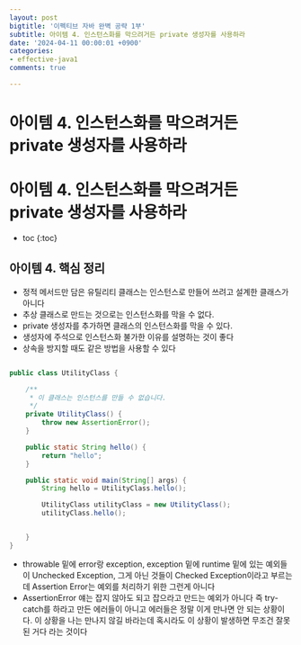 ```yaml
---
layout: post
bigtitle: '이펙티브 자바 완벽 공략 1부'
subtitle: 아이템 4. 인스턴스화를 막으려거든 private 생성자를 사용하라
date: '2024-04-11 00:00:01 +0900'
categories:
- effective-java1
comments: true

---
```


# 아이템 4. 인스턴스화를 막으려거든 private 생성자를 사용하라

# 아이템 4. 인스턴스화를 막으려거든 private 생성자를 사용하라

* toc
{:toc}

## 아이템 4. 핵심 정리
+ 정적 메서드만 담은 유틸리티 클래스는 인스턴스로 만들어 쓰려고 설계한 클래스가 아니다
+ 추상 클래스로 만드는 것으로는 인스턴스화를 막을 수 없다.
+ private 생성자를 추가하면 클래스의 인스턴스화를 막을 수 있다.
+ 생성자에 주석으로 인스턴스화 불가한 이유를 설명하는 것이 좋다
+ 상속을 방지할 때도 같은 방법을 사용할 수 있다


~~~java

public class UtilityClass {

    /**
     * 이 클래스는 인스턴스를 만들 수 없습니다.
     */
    private UtilityClass() {
        throw new AssertionError();
    }

    public static String hello() {
        return "hello";
    }

    public static void main(String[] args) {
        String hello = UtilityClass.hello();

        UtilityClass utilityClass = new UtilityClass();
        utilityClass.hello();


    }
}


~~~

+ throwable 밑에 error랑 exception, exception 밑에 runtime 밑에 있는 예외들이 Unchecked Exception, 그게 아닌 것들이 Checked Exception이라고 부르는데 Assertion Error는 예외를 처리하기 위한 그런게 아니다
+ AssertionError 얘는 잡지 않아도 되고 잡으라고 만드는 예외가 아니다 즉 try-catch를 하라고 만든 에러들이 아니고 에러들은 정말 이게 만나면 안 되는 상황이다. 이 상황을 나는 만나지 않길 바라는데 혹시라도 이 상황이 발생하면 무조건 잘못된 거다 라는 것이다 

